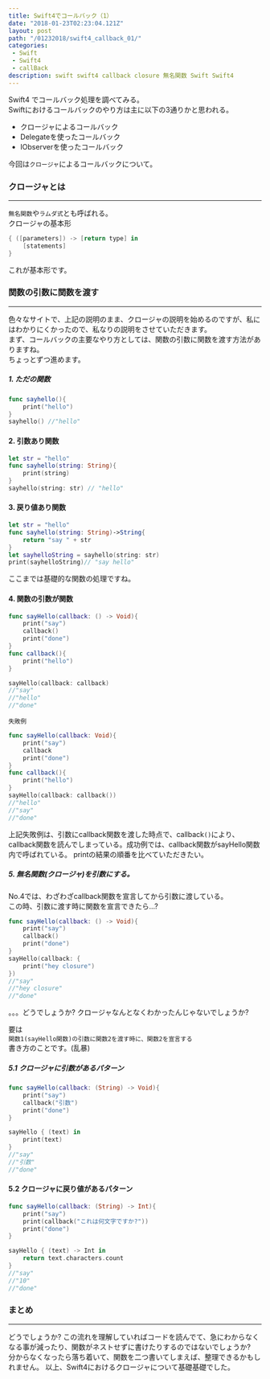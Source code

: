 ```yaml
---
title: Swift4でコールバック（1）
date: "2018-01-23T02:23:04.121Z"
layout: post
path: "/01232018/swift4_callback_01/"
categories:
 - Swift
 - Swift4
 - callBack
description: swift swift4 callback closure 無名関数 Swift Swift4
---
```

Swift4 でコールバック処理を調べてみる。    
Swiftにおけるコールバックのやり方は主に以下の3通りかと思われる。
- クロージャによるコールバック
- Delegateを使ったコールバック
- IObserverを使ったコールバック

今回は``クロージャ``によるコールバックについて。
<!--more-->

### クロージャとは
--- 
``無名関数``や``ラムダ式``とも呼ばれる。    
クロージャの基本形    
```swift
{ ([parameters]) -> [return type] in
    [statements]
}
```    
これが基本形です。    
    

### 関数の引数に関数を渡す
---
色々なサイトで、上記の説明のまま、クロージャの説明を始めるのですが、私にはわかりにくかったので、私なりの説明をさせていただきます。    
まず、コールバックの主要なやり方としては、関数の引数に関数を渡す方法がありますね。    
ちょっとずつ進めます。
##### 1. ただの関数
```swift
func sayhello(){
    print("hello")
}
sayhello() //"hello"
```
#### 2. 引数あり関数
```swift
let str = "hello"
func sayhello(string: String){
    print(string)
}
sayhello(string: str) // "hello"
```
#### 3. 戻り値あり関数
```swift
let str = "hello"
func sayhello(string: String)->String{
    return "say " + str
}
let sayhelloString = sayhello(string: str)
print(sayhelloString)// "say hello"
```    
    
    
ここまでは基礎的な関数の処理ですね。
#### 4. 関数の引数が関数
```swift
func sayHello(callback: () -> Void){
    print("say")
    callback()
    print("done")
}
func callback(){
    print("hello")
}

sayHello(callback: callback)
//"say"
//"hello"
//"done"
```
``失敗例``
```swift
func sayHello(callback: Void){
    print("say")
    callback
    print("done")
}
func callback(){
    print("hello")
}
sayHello(callback: callback())
//"hello"
//"say"
//"done"
```
上記失敗例は、引数にcallback関数を渡した時点で、callback``()``により、callback関数を読んでしまっている。成功例では、callback関数がsayHello関数内で呼ばれている。
printの結果の順番を比べていただきたい。

##### 5. 無名関数(クロージャ)を引数にする。
No.4では、わざわざcallback関数を宣言してから引数に渡している。    
この時、引数に渡す時に関数を宣言できたら...?    
```swift
func sayHello(callback: () -> Void){
    print("say")
    callback()
    print("done")
}
sayHello(callback: {
    print("hey closure")
})
//"say"
//"hey closure"
//"done"
```
。。。どうでしょうか?
クロージャなんとなくわかったんじゃないでしょうか?
    
要は    
``関数1(sayHello関数)の引数に関数2を渡す時に、関数2を宣言する``    
書き方のことです。(乱暴)

##### 5.1 クロージャに引数があるパターン
```swift
func sayHello(callback: (String) -> Void){
    print("say")
    callback("引数")
    print("done")
}

sayHello { (text) in
    print(text)
}
//"say"
//"引数"
//"done"
```

#### 5.2 クロージャに戻り値があるパターン
```swift
func sayHello(callback: (String) -> Int){
    print("say")
    print(callback("これは何文字ですか?"))
    print("done")
}

sayHello { (text) -> Int in
    return text.characters.count
}
//"say"
//"10"
//"done"
```
    
### まとめ
---
どうでしょうか?
この流れを理解していればコードを読んでて、急にわからなくなる事が減ったり、関数がネストせずに書けたりするのではないでしょうか?    
分からなくなったら落ち着いて、関数を二つ書いてしまえば、整理できるかもしれません。
以上、Swift4におけるクロージャについて基礎基礎でした。